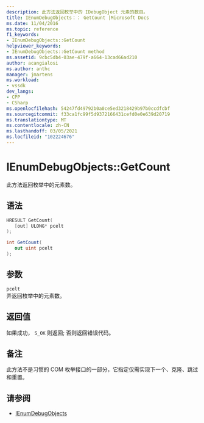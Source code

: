 ```yaml
---
description: 此方法返回枚举中的 IDebugObject 元素的数目。
title: IEnumDebugObjects：： GetCount |Microsoft Docs
ms.date: 11/04/2016
ms.topic: reference
f1_keywords:
- IEnumDebugObjects::GetCount
helpviewer_keywords:
- IEnumDebugObjects::GetCount method
ms.assetid: 9cbc5db4-03ae-479f-a664-13cad66ad210
author: acangialosi
ms.author: anthc
manager: jmartens
ms.workload:
- vssdk
dev_langs:
- CPP
- CSharp
ms.openlocfilehash: 54247fd49792b0a0ce5ed3218429b97b0ccdfcbf
ms.sourcegitcommit: f33ca1fc99f5d9372166431cefd0e0e639d20719
ms.translationtype: MT
ms.contentlocale: zh-CN
ms.lasthandoff: 03/05/2021
ms.locfileid: "102224676"
---
```

# <a name="ienumdebugobjectsgetcount"></a>IEnumDebugObjects::GetCount
此方法返回枚举中的元素数。

## <a name="syntax"></a>语法

```cpp
HRESULT GetCount(
   [out] ULONG* pcelt
);
```

```csharp
int GetCount(
   out uint pcelt
);
```

## <a name="parameters"></a>参数
`pcelt`\
弄返回枚举中的元素数。

## <a name="return-value"></a>返回值
 如果成功， `S_OK` 则返回; 否则返回错误代码。

## <a name="remarks"></a>备注
 此方法不是习惯的 COM 枚举接口的一部分，它指定仅需实现下一个、克隆、跳过和重置。

## <a name="see-also"></a>请参阅
- [IEnumDebugObjects](../../../extensibility/debugger/reference/ienumdebugobjects.md)
